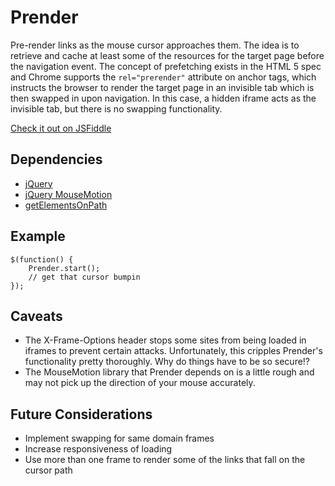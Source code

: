 # Prender
Pre-render links as the mouse cursor approaches them.  The idea is to retrieve and cache at least some of the resources for the target page before the navigation event.  The concept of prefetching exists in the HTML 5 spec and Chrome supports the ```rel="prerender"``` attribute on anchor tags, which instructs the browser to render the target page in an invisible tab which is then swapped in upon navigation. In this case, a hidden iframe acts as the invisible tab, but there is no swapping functionality.

[Check it out on JSFiddle](http://jsfiddle.net/discomfort/HVPdC/)

## Dependencies
 * [jQuery](http://jquery.com/)
 * [jQuery MouseMotion](https://github.com/discom4rt/jquery-mousemotion)
 * [getElementsOnPath](https://github.com/discom4rt/getElementsOnPath)

## Example

	$(function() {
		Prender.start();
		// get that cursor bumpin
	});

## Caveats
 * The X-Frame-Options header stops some sites from being loaded in iframes to prevent certain attacks.  Unfortunately, this cripples Prender's functionality pretty thoroughly. Why do things have to be so secure!?
 * The MouseMotion library that Prender depends on is a little rough and may not pick up the direction of your mouse accurately.

## Future Considerations
 * Implement swapping for same domain frames
 * Increase responsiveness of loading
 * Use more than one frame to render some of the links that fall on the cursor path